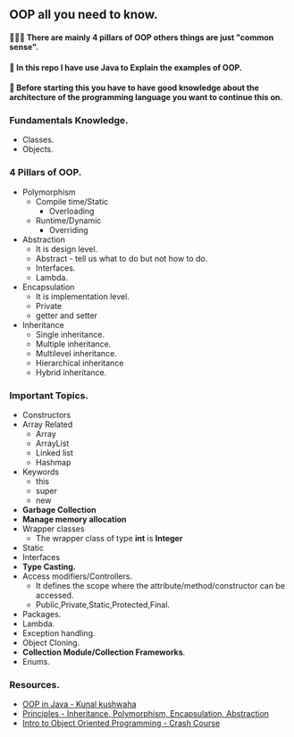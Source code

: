 ## OOP all you need to know.
#### 🎉🎉🎉 There are mainly 4 pillars of OOP others things are just "common sense".
#### 🎇 In this repo I have use Java to Explain the examples of OOP.
#### 🧨 Before starting this you have to have good knowledge about the architecture of the programming language you want to continue this on.  

### Fundamentals Knowledge.
* Classes.
* Objects.

### 4 Pillars of OOP.
* Polymorphism
  * Compile time/Static
    * Overloading
  * Runtime/Dynamic
    * Overriding
* Abstraction
  * It is design level.
  * Abstract - tell us what to do but not how to do.
  * Interfaces.
  * Lambda.
* Encapsulation
  * It is implementation level.
  * Private
  * getter and setter
* Inheritance
  * Single inheritance.
  * Multiple inheritance.
  * Multilevel inheritance.
  * Hierarchical inheritance
  * Hybrid inheritance.

### Important Topics.
* Constructors
* Array Related
  * Array
  * ArrayList
  * Linked list
  * Hashmap
* Keywords
  * this
  * super
  * new
* **Garbage Collection**
* **Manage memory allocation**
* Wrapper classes
  * The wrapper class of type **int** is **Integer**
* Static
* Interfaces
* **Type Casting.**
* Access modifiers/Controllers.
  * It defines the scope where the attribute/method/constructor can be accessed.
  * Public,Private,Static,Protected,Final.
* Packages.
* Lambda.
* Exception handling.
* Object Cloning.
* **Collection Module/Collection Frameworks**.
* Enums.

### Resources.
* [OOP in Java - Kunal kushwaha](https://www.youtube.com/playlist?list=PL9gnSGHSqcno1G3XjUbwzXHL8_EttOuKk)
* [Principles - Inheritance, Polymorphism, Encapsulation, Abstraction](https://github.com/AlFahimBinFaruk/OOP_All_You_Need_To_Know/tree/main/assets/pdfs)
* [Intro to Object Oriented Programming - Crash Course](https://www.youtube.com/watch?v=SiBw7os-_zI)
